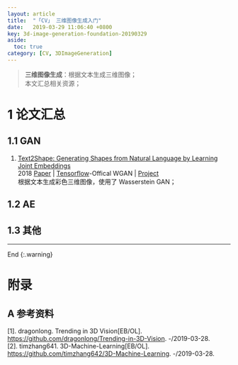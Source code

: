 ```yaml
---
layout: article
title:  "「CV」 三维图像生成入门"
date:   2019-03-29 11:06:40 +0800
key: 3d-image-generation-foundation-20190329
aside:
  toc: true
category: [CV, 3DImageGeneration]
---
```


>**三维图像生成**：根据文本生成三维图像；     
本文汇总相关资源；   

<!--more-->  

# 1 论文汇总

## 1.1 GAN

1. [Text2Shape: Generating Shapes from Natural Language by Learning Joint Embeddings](http://cn.arxiv.org/abs/1803.08495)   
2018 [Paper](https://arxiv.org/abs/1803.08495) | [Tensorflow](https://github.com/kchen92/text2shape/)-Offical WGAN | [Project](http://text2shape.stanford.edu/)      
根据文本生成彩色三维图像，使用了 Wasserstein GAN；  

## 1.2 AE


## 1.3 其他


-------------------  
 End
{:.warning}  


# 附录
## A 参考资料
[1]. dragonlong. Trending in 3D Vision[EB/OL]. <https://github.com/dragonlong/Trending-in-3D-Vision>. -/2019-03-28.    
[2]. timzhang641. 3D-Machine-Learning[EB/OL]. <https://github.com/timzhang642/3D-Machine-Learning>. -/2019-03-28.    
